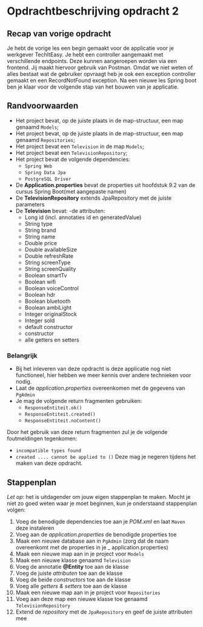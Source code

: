 # Opdrachtbeschrijving opdracht 2

## Recap van vorige opdracht

Je hebt de vorige les een begin gemaakt voor de applicatie voor je werkgever TechItEasy. Je hebt een
controller aangemaakt met verschillende endpoints. Deze kunnen aangeroepen worden via een frontend.
Jij maakt hiervoor gebruik van Postman. Omdat we niet weten of alles bestaat wat de gebruiker
opvraagt heb je ook een exception controller gemaakt en een RecordNotFound exception. Na een nieuwe
les Spring boot ben je klaar voor de volgende stap van het bouwen van je applicatie.

## Randvoorwaarden

- Het project bevat, op de juiste plaats in de map-structuur, een map genaamd `Models`;
- Het project bevat, op de juiste plaats in de map-structuur, een map genaamd `Repositories`;
- Het project bevat een `Television` in de map `Models`;
- Het project bevat een `TelevisionRepository`;
- Het project bevat de volgende dependencies:
    - `Spring Web`
    - `Spring Data Jpa`
    - `PostgreSQL Driver`
- De **Application.properties** bevat de properties uit hoofdstuk 9.2 van de cursus Spring Boot(met
  aangepaste namen)
- De **TelevisionRepository** extends JpaRepository met de juiste parameters
- De **Television** bevat:
  -de attributen:
    - Long id (incl. annotaties id en generatedValue)
    - String type
    - String brand
    - String name
    - Double price
    - Double availableSize
    - Double refreshRate
    - String screenType
    - String screenQuality
    - Boolean smartTv
    - Boolean wifi
    - Boolean voiceControl
    - Boolean hdr
    - Boolean bluetooth
    - Boolean ambiLight
    - Integer originalStock
    - Integer sold
    - default constructor
    - constructor
    - alle getters en setters

### Belangrijk

- Bij het inleveren van deze opdracht is deze applicatie nog niet functioneel, hier hebben we meer
  kennis over andere technieken voor nodig.
- Laat de _application.properties_ overeenkomen met de gegevens van `PgAdmin`
- Je mag de volgende return fragmenten gebruiken:
    - `ResponseEntiteit.ok()`
    - `ResponseEntiteit.created()`
    - `ResponseEntiteit.noContent()`

Door het gebruik van deze return fragmenten zul je de volgende foutmeldingen tegenkomen:

- `incompatible types found`
- `created .... cannot be applied to ()`
  Deze mag je negeren tijdens het maken van deze opdracht.

## Stappenplan

_Let op_: het is uitdagender om jouw eigen stappenplan te maken. Mocht je niet zo goed weten waar je
moet beginnen, kun je onderstaand stappenplan volgen:

1. Voeg de benodigde dependencies toe aan je _POM.xml_ en laat `Maven` deze instaleren
2. Voeg aan de _application.properties_ de benodigde properties toe
3. Maak een nieuwe database aan in `PgAdmin` (zorg dat de naam overeenkomt met de properties in je _
   application.properties)
4. Maak een nieuwe map aan in je project voor `Models`
5. Maak een nieuwe klasse genaamd `Television`
6. Voeg de annotatie **@Entity** toe aan de klasse
7. Voeg de juiste _attributen_ toe aan de klasse
8. Voeg de beide _constructors_ toe aan de klasse
9. Voeg alle _getters & setters_ toe aan de klasse
10. Maak een nieuwe map aan in je project voor `Repositories`
11. Voeg aan deze map een nieuwe klasse toe genaamd `TelevisionRepository`
12. Extend de _repository_ met de `JpaRepository` en geef de juiste attributen mee